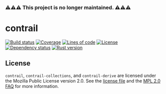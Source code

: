 ### ⚠️⚠️⚠️ This project is no longer maintained. ⚠️⚠️⚠️

# contrail

[![Build status](https://api.travis-ci.com/billyrieger/contrail.svg)](https://travis-ci.com/billyrieger/contrail)
[![Coverage](https://img.shields.io/codecov/c/github/billyrieger/contrail.svg)](https://codecov.io/gh/billyrieger/contrail/branch/master)
[![Lines of code](https://tokei.rs/b1/github/billyrieger/contrail)](https://github.com/Aaronepower/tokei)
[![License](https://img.shields.io/github/license/billyrieger/contrail.svg)](https://github.com/billyrieger/contrail/blob/master/LICENSE)
[![Dependency status](https://deps.rs/repo/github/billyrieger/contrail/status.svg)](https://deps.rs/repo/github/billyrieger/contrail)
[![Rust version](https://img.shields.io/badge/rust-stable-lightgrey.svg)](https://www.rust-lang.org/)

## License

`contrail`, `contrail-collections`, and `contrail-derive` are licensed under the Mozilla Public
License version 2.0.  See the [license
file](https://github.com/billyrieger/contrail/blob/master/LICENSE) and the [MPL 2.0
FAQ](https://www.mozilla.org/en-US/MPL/2.0/FAQ/) for more information.

